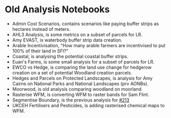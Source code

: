 # Old Analysis Notebooks
- Admin Cost Scenarios, contains scenarios like paying buffer strips as hectares instead of meters.
- AHL3 Analysis, is some metrics on a subset of parcels for LR.
- Amy EVAST, is waterbody buffer strip data creation.
- Arable Incentivisation, "How many arable farmers are incentivised to put 100% of their land in SFI?"
- Coastal, is analysing the potential coastal buffer strips.
- Euan's Farms, is some small analysis for a subset of parcels for LR.
- EWCO vs Hedge, is comparing the land use change for hedgerow creation on a set of potential Woodland creation parcels.
- Hedges and Parcels on Protected Landscapes, is analysis for Amy Cairns on National Parks and National Landscapes (prv AONBs).
- Moorwood, is old analysis comparing woodland on moorland.
- Rasterise WFM, is converting WFM to raster bands for Sam Flint.
- Segmentise Boundary, is the previous analysis for [#213](https://github.com/Defra-Data-Science-Centre-of-Excellence/elmo-geo/issues/213)
- UKCEH Fertilisers and Pesticides, is adding rasterised chemical maps to WFM.
